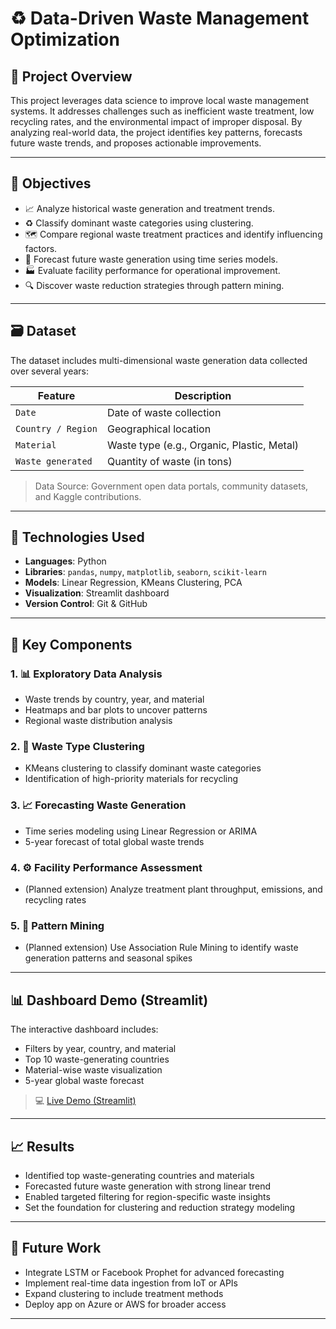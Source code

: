 # ♻️ Data-Driven Waste Management Optimization

## 📌 Project Overview
This project leverages data science to improve local waste management systems. It addresses challenges such as inefficient waste treatment, low recycling rates, and the environmental impact of improper disposal. By analyzing real-world data, the project identifies key patterns, forecasts future waste trends, and proposes actionable improvements.

---

## 🎯 Objectives
- 📈 Analyze historical waste generation and treatment trends.
- ♻️ Classify dominant waste categories using clustering.
- 🗺️ Compare regional waste treatment practices and identify influencing factors.
- 🔮 Forecast future waste generation using time series models.
- 🏭 Evaluate facility performance for operational improvement.
- 🔍 Discover waste reduction strategies through pattern mining.

---

## 🗃️ Dataset
The dataset includes multi-dimensional waste generation data collected over several years:

| Feature | Description |
|--------|-------------|
| `Date` | Date of waste collection |
| `Country / Region` | Geographical location |
| `Material` | Waste type (e.g., Organic, Plastic, Metal) |
| `Waste generated` | Quantity of waste (in tons) |


> Data Source: Government open data portals, community datasets, and Kaggle contributions.

---

## 🧠 Technologies Used
- **Languages**: Python
- **Libraries**: `pandas`, `numpy`, `matplotlib`, `seaborn`, `scikit-learn`
- **Models**: Linear Regression, KMeans Clustering, PCA
- **Visualization**: Streamlit dashboard
- **Version Control**: Git & GitHub

---

## 🧪 Key Components

### 1. 📊 Exploratory Data Analysis
- Waste trends by country, year, and material
- Heatmaps and bar plots to uncover patterns
- Regional waste distribution analysis

### 2. 🧱 Waste Type Clustering
- KMeans clustering to classify dominant waste categories
- Identification of high-priority materials for recycling

### 3. 📈 Forecasting Waste Generation
- Time series modeling using Linear Regression or ARIMA
- 5-year forecast of total global waste trends

### 4. ⚙️ Facility Performance Assessment
- (Planned extension) Analyze treatment plant throughput, emissions, and recycling rates

### 5. 🔁 Pattern Mining
- (Planned extension) Use Association Rule Mining to identify waste generation patterns and seasonal spikes

---

## 📊 Dashboard Demo (Streamlit)
The interactive dashboard includes:

- Filters by year, country, and material
- Top 10 waste-generating countries
- Material-wise waste visualization
- 5-year global waste forecast

> 💻 [Live Demo (Streamlit)](https://share.streamlit.io/AshishBatham/waste-management-app/main/app.py) 
---

## 📈 Results
- Identified top waste-generating countries and materials
- Forecasted future waste generation with strong linear trend
- Enabled targeted filtering for region-specific waste insights
- Set the foundation for clustering and reduction strategy modeling

---

## 🚀 Future Work
- Integrate LSTM or Facebook Prophet for advanced forecasting
- Implement real-time data ingestion from IoT or APIs
- Expand clustering to include treatment methods
- Deploy app on Azure or AWS for broader access

---

